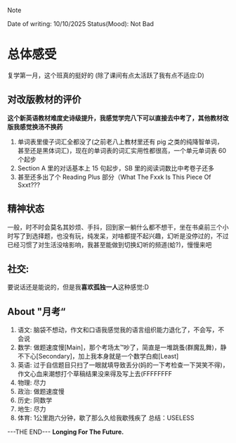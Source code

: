 > [!NOTE]
> Date of writing: 10/10/2025  Status(Mood): Not Bad

# 总体感受
复学第一月，这个班真的挺好的 (除了课间有点太活跃了我有点不适应:D)

## 对改版教材的评价
**这个新英语教材难度史诗级提升，我感觉学完八下可以直接去中考了，其他教材改版我感觉换汤不换药**

1. 单词表里傻子词汇全都没了(之前老八上教材里还有 pig 之类的纯降智单词，甚至还是黑体词汇)，现在的单词表的词汇实用性都很高，一个单元单词表 60 个起步
2. Section A 里的对话基本上 15 句起步，SB 里的阅读词数比中考卷子还多
3. 甚至还多出了个 Reading Plus 部分（What The Fxxk Is This Piece Of Sxxt???

## 精神状态
一般，时不时会莫名其妙烦、手抖，回到家一躺什么都不想干，坐在书桌前三个小时写了到选择题，也没有玩，纯发呆，对啥都提不起兴趣，幻听是没停过的，不过已经习惯了对生活没啥影响，我甚至能做到切换幻听的频道(蛤?)，慢慢来吧

## 社交:
要说话还是能说的，但是我**喜欢孤独一人**这种感觉:D

## About "月考“
1. 语文: 脑袋不想动，作文和口语我感觉我的语言组织能力退化了，不会写，不会说
2. 数学: 做题速度慢[Main]，那个考场太™吵了，简直是一堆跳蚤(群魔乱舞)，静不下心[Secondary]，加上我本身就是一个数学白痴[Least]
3. 英语: 过于自信题目只扫了一眼就填导致丢分(妈的一下考检查一下哭笑不得)，作文心血来潮想打个草稿结果没来得及写上去(FFFFFFFF
4. 物理: 尽力
5. 政治: 做题速度慢
6. 历史: 同数学
7. 地生: 尽力
8. 体育: 1公里跑六分钟，歇了那么久给我歇残疾了
总结：USELESS

---THE END---
**Longing For The Future.**